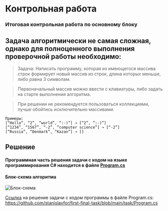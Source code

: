 # Контрольная работа
### Итоговая контрольная работа по основному блоку

## Задача алгоритмически не самая сложная, однако для полноценного выполнения проверочной работы необходимо:


> Задача: Написать программу, которая из имеющегося массива строк формирует новый массив из строк, длина которых меньше, либо равна 3 символам. 

> Первоначальный массив можно ввести с клавиатуры, либо задать на старте выполнения алгоритма.

> При решении не рекомендуется пользоваться коллекциями, лучше обойтись исключительно массивами.

```
Примеры:
[“Hello”, “2”, “world”, “:-)”] → [“2”, “:-)”]
[“1234”, “1567”, “-2”, “computer science”] → [“-2”]
[“Russia”, “Denmark”, “Kazan”] → []
``````

## Решение

#### Программная часть решения задачи с кодом на языке программирования C# находится в файле [Program.cs](https://github.com/stanislavfor/first-final-task/blob/main/task/Program.cs/)

#### Блок-схема алгоритма

![Блок-схема](https://i.ibb.co/BzsDkT2/task-first.png "Алгоритм программы")

[Ссылка](https://github.com/stanislavfor/first-final-task/blob/main/task/Program.cs) на решение задачи c кодом программы в файле Program.cs: 
<https://github.com/stanislavfor/first-final-task/blob/main/task/Program.cs>
